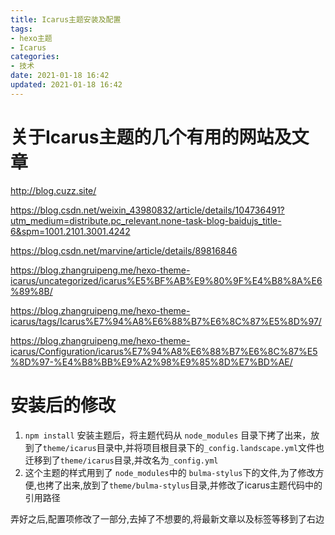 ```yaml
---
title: Icarus主题安装及配置
tags:
- hexo主题
- Icarus
categories:
- 技术
date: 2021-01-18 16:42
updated: 2021-01-18 16:42
---
```


# 关于Icarus主题的几个有用的网站及文章

http://blog.cuzz.site/

https://blog.csdn.net/weixin_43980832/article/details/104736491?utm_medium=distribute.pc_relevant.none-task-blog-baidujs_title-6&spm=1001.2101.3001.4242

https://blog.csdn.net/marvine/article/details/89816846

https://blog.zhangruipeng.me/hexo-theme-icarus/uncategorized/icarus%E5%BF%AB%E9%80%9F%E4%B8%8A%E6%89%8B/

https://blog.zhangruipeng.me/hexo-theme-icarus/tags/Icarus%E7%94%A8%E6%88%B7%E6%8C%87%E5%8D%97/

https://blog.zhangruipeng.me/hexo-theme-icarus/Configuration/icarus%E7%94%A8%E6%88%B7%E6%8C%87%E5%8D%97-%E4%B8%BB%E9%A2%98%E9%85%8D%E7%BD%AE/


# 安装后的修改

1. `npm install` 安装主题后，将主题代码从 `node_modules` 目录下拷了出来，放到了`theme/icarus`目录中,并将项目根目录下的`_config.landscape.yml`文件也迁移到了`theme/icarus`目录,并改名为`_config.yml`
2. 这个主题的样式用到了 `node_modules`中的 `bulma-stylus`下的文件,为了修改方便,也拷了出来,放到了`theme/bulma-stylus`目录,并修改了icarus主题代码中的引用路径

弄好之后,配置项修改了一部分,去掉了不想要的,将最新文章以及标签等移到了右边
